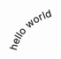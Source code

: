 [<svg viewbox="0 0 200 120" height="125" style="transform:scale(2.5) translate(50px,5px);">
  <path id="curve" fill="none" d="M 42.333332,82.398809 C 34.736862,81.258442 27.189144,78.931408 20.888534,74.537194 14.587924,70.14298 9.6269991,63.509274 8.3154761,55.940476 7.2062751,49.539278 8.785816,42.786704 12.27655,37.307613 c 3.490734,-5.47909 8.809729,-9.697182 14.785923,-12.244882 5.976193,-2.5477 12.583714,-3.467674 19.068875,-3.082522 6.485162,0.385152 12.855516,2.048195 18.880556,4.478124 19.798074,7.984661 35.305566,23.804705 49.136906,40.065476 6.58003,7.735794 12.95219,15.69994 20.42099,22.581531 7.4688,6.881591 16.17759,12.70592 25.99536,15.30411 4.90889,1.29909 10.05707,1.7701 15.09793,1.15812 5.04086,-0.61197 9.97065,-2.32304 14.18605,-5.15415 4.21541,-2.831109 7.69608,-6.797446 9.75592,-11.438771 2.05983,-4.641326 2.66104,-9.953109 1.47827,-14.891316 -1.2723,-5.312004 -4.56479,-10.042889 -8.84725,-13.433566 -4.28245,-3.390676 -9.51065,-5.483692 -14.89042,-6.429338 -10.75953,-1.891291 -21.78721,0.692443 -32.2028,3.987904 -16.96766,5.368517 -33.28025,12.654432 -50.247876,18.023058 -16.967621,5.368627 -34.962159,8.809418 -52.561652,6.167418 z"/>
  <text x="55" style="font-size:.5em">
    <textPath xlink:href="#curve">
      hello world
    </textPath>
  </text>
</svg>][1]

[1]: https://github.com/gogumama/places-to-go/index
